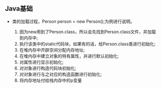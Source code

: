 ## Java基础
*   类的加载过程，Person person = new Person();为例进行说明。  
   
    1. 因为new用到了Person.class，所以会先找到Person.class文件，并加载到内存中;
    2. 执行该类中的static代码块，如果有的话，给Person.class类进行初始化;
    3. 在堆内存中开辟空间分配内存地址;
    4. 在堆内存中建立对象的特有属性，并进行默认初始化;
    5. 对属性进行显示初始化;
    6. 对对象进行构造代码块初始化;
    7. 对对象进行与之对应的构造函数进行初始化;
    8. 将内存地址付给栈内存中的p变量  
